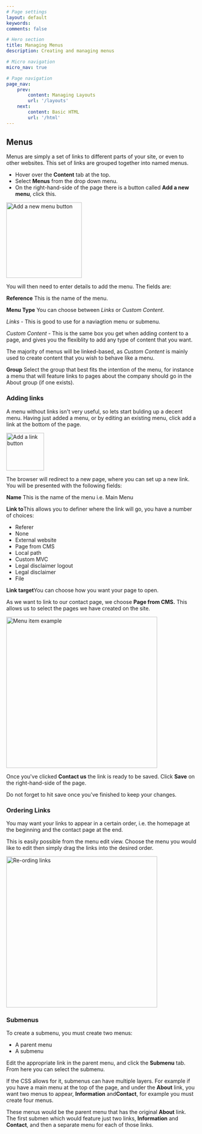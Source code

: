 ```yaml
---
# Page settings
layout: default
keywords:
comments: false

# Hero section
title: Managing Menus
description: Creating and managing menus

# Micro navigation
micro_nav: true

# Page navigation
page_nav:
    prev:
        content: Managing Layouts
        url: '/layouts'
    next:
        content: Basic HTML
        url: '/html'
---
```


<h2 id="menu-section">Menus</h2>
<p>Menus are simply a set of links to different parts of your site, or even to other websites. This set of links are grouped together into named menus.</p>
<ul>
    <li>Hover over the <strong>Content</strong> tab at the top.</li>
    <li>Select <strong>Menus</strong> from the drop down menu.</li>
    <li>On the right-hand-side of the page there is a button called <strong>Add a new menu</strong>, click this.</li>
</ul>
<p><img src="../images/new-menu.png" style="width:200px;" alt="Add a new menu button"></p>
<p>You will then need to enter details to add the menu. The fields are:</p>
<div class="callout callout--info">
    <p><strong>Reference</strong> This is the name of the menu.</p>
    <p><strong>Menu Type</strong> You can choose between <i>Links</i> or <i>Custom Content</i>.</p>
    <p><i>Links</i> - This is good to use for a naviagtion menu or submenu.</p>
    <p><i>Custom Content</i> - This is the same box you get when adding content to a page, and gives you the flexiblity to add any type of content that you want.</p>
    <p>The majority of menus will be linked-based, as <i>Custom Content</i> is mainly used to create content that you wish to behave like a menu.</p>
    <p><strong>Group</strong> Select the group that best fits the intention of the menu, for instance a menu that will feature links to pages about the company should go in the About group (if one exists).</p>
</div>
<h3 id="menu-subsection">Adding links</h3>
<p>A menu without links isn't very useful, so lets start bulding up a decent menu. Having just added a menu, or by editing an existing menu, click add a link at the bottom of the page.</p>
<p><img src="../images/add-link.png" style="width:100px;" alt="Add a link button"></p>
<p>The browser will redirect to a new page, where you can set up a new link. You will be presented with the following fields:</p>
<div class="callout callout--info">
    <p><strong>Name</strong> This is the name of the menu i.e. Main Menu</p>
    <p><strong>Link to</strong>This allows you to definer where the link will go, you have a number of choices:</p>
    <ul>
        <li>Referer</li>
        <li>None</li>
        <li>External website</li>
        <li>Page from CMS</li>
        <li>Local path</li>
        <li>Custom MVC</li>
        <li>Legal disclaimer logout</li>
        <li>Legal disclaimer</li>
        <li>File</li>
    </ul>
    <p><strong>Link target</strong>You can choose how you want your page to open.</p>
</div>
<p>As we want to link to our contact page, we choose <strong>Page from CMS.</strong> This allows us to select the pages we have created on the site.</p>
<img src="../images/menu-item.png" style="width:400px;" alt="Menu item example">
<p>Once you've clicked <strong>Contact us</strong> the link is ready to be saved. Click <strong>Save</strong> on the right-hand-side of the page.</p>
<div class="callout callout--danger">
    <p>Do not forget to hit save once you've finished to keep your changes.</p>
</div>
<h3 id="menu-subsection1">Ordering Links</h3>
<p>You may want your links to appear in a certain order, i.e. the homepage at the beginning and the contact page at the end.</p>
<p>This is easily possible from the menu edit view. Choose the menu you would like to edit then simply drag the links into the desired order.</p>
<p><img src="../images/reorder-link.png" width="400px" alt="Re-ording links"></p>
<h3 id="menu-subsection2">Submenus</h3>
<p>To create a submenu, you must create two menus:</p>
<ul>
    <li>A parent menu</li>
    <li>A submenu</li>
</ul>
<p>Edit the appropriate link in the parent menu, and click the <strong>Submenu</strong> tab. From here you can select the submenu.</p>
<p>If the CSS allows for it, submenus can have multiple layers. For example if you have a main menu at the top of the page, and under the <strong>About</strong> link, you want two menus to appear, <strong>Information</strong> and<strong>Contact</strong>, for example you must create four menus.</p>
<p>These menus would be the parent menu that has the original <strong>About</strong> link. The first submen which would feature just two links, <strong>Information</strong> and<strong> Contact</strong>, and then a separate menu for each of those links.</p>


